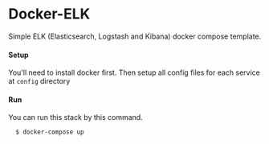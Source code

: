 # Docker-ELK
Simple ELK (Elasticsearch, Logstash and Kibana) docker compose template.

#### Setup
You'll need to install docker first.
Then setup all config files for each service at `config` directory

#### Run
You can run this stack by this command.
```
  $ docker-compose up
```
